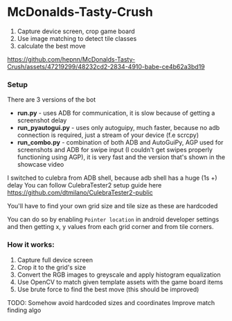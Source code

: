 ﻿# McDonalds-Tasty-Crush


1. Capture device screen, crop game board
2. Use image matching to detect tile classes
3. calculate the best move



https://github.com/hepnn/McDonalds-Tasty-Crush/assets/47219299/48232cd2-2834-4910-babe-ce4b62a3bd19



### Setup

There are 3 versions of the bot
  * **run.py** - uses ADB for communication, it is slow because of getting a screenshot delay
  * **run_pyautogui.py** - uses only autoguipy, much faster, because no adb connection is required, just a stream of your device (f.e scrcpy)
  * **run_combo.py** - combination of both ADB and AutoGuiPy, AGP used for screenshots and ADB for swipe input (I couldn't get swipes properly functioning using AGP), it is very fast and the version that's shown  in the showcase video

I switched to culebra from ADB shell, because adb shell has a huge (1s +) delay
You can follow CulebraTester2 setup guide here https://github.com/dtmilano/CulebraTester2-public

You'll have to find your own grid size and tile size as these are hardcoded

You can do so by enabling `Pointer location` in android developer settings and then getting x, y values from each grid corner and from tile corners. 

### How it works:

1. Capture full device screen 
2. Crop it to the grid's size
3. Convert the RGB images to greyscale and apply histogram equalization
4. Use OpenCV to match given template assets with the game board items
5. Use brute force to find the best move (this should be improved)


TODO:
Somehow avoid hardcoded sizes and coordinates
Improve match finding algo
